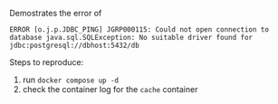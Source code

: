 Demostrates the error of

```
ERROR [o.j.p.JDBC_PING] JGRP000115: Could not open connection to database java.sql.SQLException: No suitable driver found for jdbc:postgresql://dbhost:5432/db
```

Steps to reproduce:

1. run `docker compose up -d`
2. check the container log for the `cache` container
